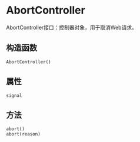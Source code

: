 # AbortController

AbortController接口：控制器对象，用于取消Web请求。

## 构造函数

```
AbortController()
```

## 属性

```
signal
```

## 方法

```
abort()
abort(reason)
```























